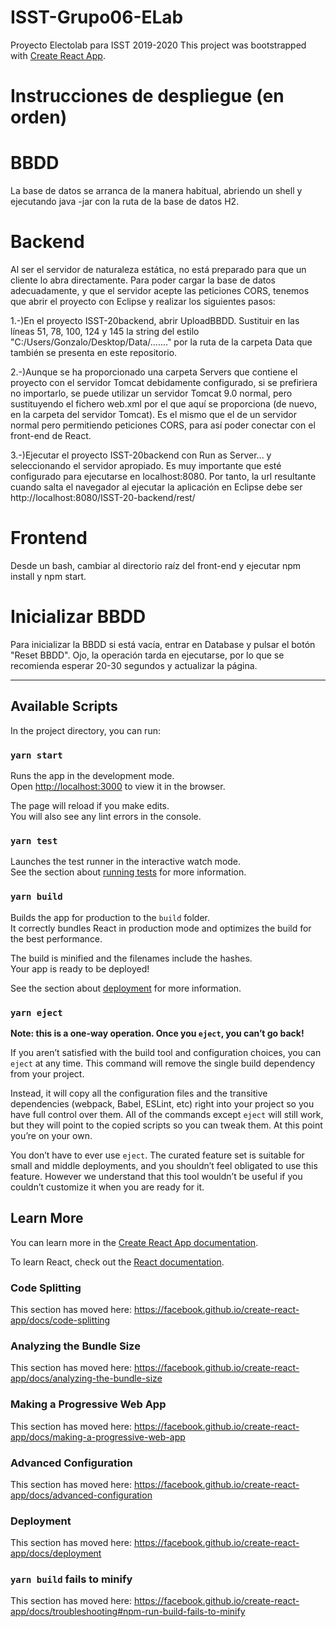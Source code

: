 # ISST-Grupo06-ELab
Proyecto Electolab para ISST 2019-2020
This project was bootstrapped with [Create React App](https://github.com/facebook/create-react-app).

# Instrucciones de despliegue (en orden)

# BBDD
La base de datos se arranca de la manera habitual, abriendo un shell y ejecutando java -jar con la ruta de la base de datos H2.

# Backend
Al ser el servidor de naturaleza estática, no está preparado para que un cliente lo abra directamente. Para poder cargar la base de datos adecuadamente, y que el servidor acepte las peticiones CORS, tenemos que abrir el proyecto con Eclipse y realizar los siguientes pasos:

1.-)En el proyecto ISST-20backend, abrir UploadBBDD. Sustituir en las líneas 51, 78, 100, 124 y 145 la string del estilo "C:/Users/Gonzalo/Desktop/Data/......." por la ruta de la carpeta Data que también se presenta en este repositorio.

2.-)Aunque se ha proporcionado una carpeta Servers que contiene el proyecto con el servidor Tomcat debidamente configurado, si se prefiriera no importarlo, se puede utilizar un servidor Tomcat 9.0 normal, pero sustituyendo el fichero web.xml por el que aquí se proporciona (de nuevo, en la carpeta del servidor Tomcat). Es el mismo que el de un servidor normal pero permitiendo peticiones CORS, para así poder conectar con el front-end de React.

3.-)Ejecutar el proyecto ISST-20backend con Run as Server... y seleccionando el servidor apropiado. Es muy importante que esté configurado para ejecutarse en localhost:8080. Por tanto, la url resultante cuando salta el navegador al ejecutar la aplicación en Eclipse debe ser http://localhost:8080/ISST-20-backend/rest/

# Frontend
Desde un bash, cambiar al directorio raíz del front-end y ejecutar npm install y npm start.

# Inicializar BBDD

Para inicializar la BBDD si está vacía, entrar en Database y pulsar el botón "Reset BBDD". Ojo, la operación tarda en ejecutarse, por lo que se recomienda esperar 20-30 segundos y actualizar la página.


-------------------------------------------------------------------------------------------------------------------







## Available Scripts

In the project directory, you can run:

### `yarn start`

Runs the app in the development mode.<br />
Open [http://localhost:3000](http://localhost:3000) to view it in the browser.

The page will reload if you make edits.<br />
You will also see any lint errors in the console.

### `yarn test`

Launches the test runner in the interactive watch mode.<br />
See the section about [running tests](https://facebook.github.io/create-react-app/docs/running-tests) for more information.

### `yarn build`

Builds the app for production to the `build` folder.<br />
It correctly bundles React in production mode and optimizes the build for the best performance.

The build is minified and the filenames include the hashes.<br />
Your app is ready to be deployed!

See the section about [deployment](https://facebook.github.io/create-react-app/docs/deployment) for more information.

### `yarn eject`

**Note: this is a one-way operation. Once you `eject`, you can’t go back!**

If you aren’t satisfied with the build tool and configuration choices, you can `eject` at any time. This command will remove the single build dependency from your project.

Instead, it will copy all the configuration files and the transitive dependencies (webpack, Babel, ESLint, etc) right into your project so you have full control over them. All of the commands except `eject` will still work, but they will point to the copied scripts so you can tweak them. At this point you’re on your own.

You don’t have to ever use `eject`. The curated feature set is suitable for small and middle deployments, and you shouldn’t feel obligated to use this feature. However we understand that this tool wouldn’t be useful if you couldn’t customize it when you are ready for it.

## Learn More

You can learn more in the [Create React App documentation](https://facebook.github.io/create-react-app/docs/getting-started).

To learn React, check out the [React documentation](https://reactjs.org/).

### Code Splitting

This section has moved here: https://facebook.github.io/create-react-app/docs/code-splitting

### Analyzing the Bundle Size

This section has moved here: https://facebook.github.io/create-react-app/docs/analyzing-the-bundle-size

### Making a Progressive Web App

This section has moved here: https://facebook.github.io/create-react-app/docs/making-a-progressive-web-app

### Advanced Configuration

This section has moved here: https://facebook.github.io/create-react-app/docs/advanced-configuration

### Deployment

This section has moved here: https://facebook.github.io/create-react-app/docs/deployment

### `yarn build` fails to minify

This section has moved here: https://facebook.github.io/create-react-app/docs/troubleshooting#npm-run-build-fails-to-minify
